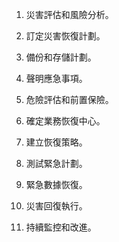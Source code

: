 1. 災害評估和風險分析。

2. 訂定災害恢復計劃。

3. 備份和存儲計劃。

4. 聲明應急事項。

5. 危險評估和前置保險。

6. 確定業務恢復中心。

7. 建立恢復策略。

8. 測試緊急計劃。

9. 緊急數據恢復。

10. 災害回復執行。

11. 持續監控和改進。